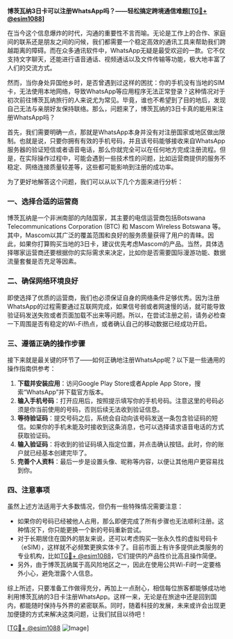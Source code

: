 **博茨瓦纳3日卡可以注册WhatsApp吗？——轻松搞定跨境通信难题[[TG💪+ @esim1088](https://t.me/s/esim1088)]**

在当今这个信息爆炸的时代，沟通的重要性不言而喻。无论是工作上的合作、家庭间的联系还是朋友之间的问候，我们都需要一个稳定高效的通讯工具来帮助我们跨越距离的障碍。而在众多通讯软件中，WhatsApp无疑是最受欢迎的一款。它不仅支持文字聊天，还能进行语音通话、视频通话以及文件传输等功能，极大地丰富了人们的交流方式。

然而，当你身处异国他乡时，是否曾遇到过这样的困扰：你的手机没有当地的SIM卡，无法使用本地网络，导致WhatsApp等应用程序无法正常登录？这种情况对于初次前往博茨瓦纳旅行的人来说尤为常见。毕竟，谁也不希望到了目的地后，发现自己无法与亲朋好友保持联络。那么，问题来了，博茨瓦纳的3日卡真的能用来注册WhatsApp吗？

首先，我们需要明确一点，那就是WhatsApp本身并没有对注册国家或地区做出限制。也就是说，只要你拥有有效的手机号码，并且该号码能够接收来自WhatsApp服务器的验证短信或者语音电话，那么你就完全可以在任何地方完成注册流程。但是，在实际操作过程中，可能会遇到一些技术性的问题，比如运营商提供的服务不稳定、网络连接质量较差等，这些都可能影响到注册的成功率。

为了更好地解答这个问题，我们可以从以下几个方面来进行分析：

### 一、选择合适的运营商
博茨瓦纳是一个非洲南部的内陆国家，其主要的电信运营商包括Botswana Telecommunications Corporation (BTC) 和 Mascom Wireless Botswana 等。其中，Mascom以其广泛的覆盖范围和良好的服务质量获得了用户的青睐。因此，如果你打算购买当地的3日卡，建议优先考虑Mascom的产品。当然，具体选择哪家运营商还要根据你的实际需求来决定，比如你是否需要国际漫游功能、数据流量套餐是否充足等因素。

### 二、确保网络环境良好
即使选择了优质的运营商，我们也必须保证自身的网络条件足够优秀。因为注册WhatsApp的过程需要通过互联网完成，如果信号弱或者网速慢的话，就可能导致验证码发送失败或者页面加载不出来等问题。所以，在尝试注册之前，请务必检查一下周围是否有稳定的Wi-Fi热点，或者确认自己的移动数据已经成功开启。

### 三、遵循正确的操作步骤
接下来就是最关键的环节了——如何正确地注册WhatsApp呢？以下是一些通用的操作指南供参考：

1. **下载并安装应用**：访问Google Play Store或者Apple App Store，搜索“WhatsApp”并下载官方版本。
2. **输入手机号码**：打开应用后，按照提示填写你的手机号码。注意这里的号码必须是你当前使用的号码，否则后续无法收到验证信息。
3. **等待验证码**：提交号码之后，系统会自动向该号码发送一条包含验证码的短信。如果你的手机未能及时接收到这条消息，也可以选择请求语音电话的方式获取验证码。
4. **输入验证码**：将收到的验证码填入指定位置，并点击确认按钮。此时，你的账户就已经基本创建完毕了。
5. **完善个人资料**：最后一步是设置头像、昵称等内容，以便让其他用户更容易找到你。

### 四、注意事项
虽然上述方法适用于大多数情况，但仍有一些特殊情况需要注意：

- 如果你的号码已经被他人占用，那么即便完成了所有步骤也无法顺利注册。这种情况下，你只能更换一个新的号码重新尝试。
- 对于长期居住在国外的朋友来说，还可以考虑购买一张永久性的虚拟号码卡（eSIM），这样就不必频繁更换实体卡了。目前市面上有许多提供此类服务的专业机构，比如[TG💪+ @esim1088](https://t.me/s/esim1088)，它们提供的产品性价比高且操作简便。
- 另外，由于博茨瓦纳属于高风险地区之一，因此在使用公共Wi-Fi时一定要格外小心，避免泄露个人信息。

综上所述，只要准备工作做得充分，再加上一点耐心，相信每位旅客都能够成功地利用博茨瓦纳的3日卡注册WhatsApp。这样一来，无论是在旅途中还是回到国内，都能随时保持与外界的紧密联系。同时，随着科技的发展，未来或许会出现更加便捷的方式来解决这类问题，让我们拭目以待吧！

[[TG💪+ @esim1088](https://t.me/s/esim1088) ![Image](https://i.postimg.cc/4NQfJmqS/Snipaste-2025-05-13-00-14-12.png)]